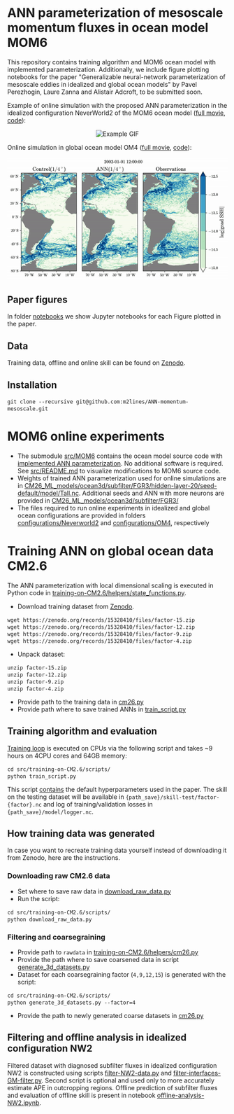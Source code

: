 # ANN parameterization of mesoscale momentum fluxes in ocean model MOM6
This repository contains training algorithm and MOM6 ocean model with implemented parameterization. Additionally, we include figure plotting notebooks for the paper "Generalizable neural-network parameterization of mesoscale eddies in idealized and global ocean models" by Pavel Perezhogin, Laure Zanna and Alistair Adcroft, to be submitted soon.

Example of online simulation with the proposed ANN parameterization in the idealized configuration NeverWorld2 of the MOM6 ocean model ([full movie](https://github.com/m2lines/ANN-momentum-mesoscale/blob/main/assets/NW2-mp4.mp4), [code](https://github.com/m2lines/ANN-momentum-mesoscale/blob/main/assets/NW2-movie.ipynb)):

<div align="center">
  <img src="https://github.com/m2lines/ANN-momentum-mesoscale/blob/main/assets/NW2-gif.gif" alt="Example GIF" />
</div>

Online simulation in global ocean model OM4 ([full movie](https://github.com/m2lines/ANN-momentum-mesoscale/blob/main/assets/OM4-Atlantic.mp4), [code](https://github.com/m2lines/ANN-momentum-mesoscale/blob/main/assets/OM4-movie.ipynb)):
<div align="center">
  <img src="https://github.com/m2lines/ANN-momentum-mesoscale/blob/main/assets/OM4-gif.gif" alt="Example GIF" />
</div>

## Paper figures
In folder [notebooks](https://github.com/m2lines/ANN-momentum-mesoscale/tree/main/notebooks) we show Jupyter notebooks for each Figure plotted in the paper.

## Data
Training data, offline and online skill can be found on [Zenodo](https://zenodo.org/records/15328410).
## Installation
```
git clone --recursive git@github.com:m2lines/ANN-momentum-mesoscale.git
```

# MOM6 online experiments
* The submodule [src/MOM6](https://github.com/m2lines/ANN-momentum-mesoscale/tree/main/src) contains the ocean model source code with [implemented ANN parameterization](https://github.com/m2lines/MOM6/blob/89f1fb391d05d3f52549e4f74c74a4b4d6c01960/src/parameterizations/lateral/MOM_Zanna_Bolton.F90#L661). No additional software is required. See [src/README.md](https://github.com/m2lines/ANN-momentum-mesoscale/blob/main/src/README.md) to visualize modifications to MOM6 source code.
* Weights of trained ANN parameterization used for online simulations are in [CM26_ML_models/ocean3d/subfilter/FGR3/hidden-layer-20/seed-default/model/Tall.nc](https://github.com/m2lines/ANN-momentum-mesoscale/tree/main/CM26_ML_models/ocean3d/subfilter/FGR3/hidden-layer-20/seed-default/model). Additional seeds and ANN with more neurons are provided in [CM26_ML_models/ocean3d/subfilter/FGR3/](https://github.com/m2lines/ANN-momentum-mesoscale/tree/main/CM26_ML_models/ocean3d/subfilter/FGR3)
* The files required to run online experiments in idealized and global ocean configurations are provided in folders [configurations/Neverworld2](https://github.com/m2lines/ANN-momentum-mesoscale/tree/main/configurations/NeverWorld2) and [configurations/OM4](https://github.com/m2lines/ANN-momentum-mesoscale/tree/main/configurations/OM4), respectively

# Training ANN on global ocean data CM2.6
The ANN parameterization with local dimensional scaling is executed in Python code in [training-on-CM2.6/helpers/state_functions.py](https://github.com/m2lines/ANN-momentum-mesoscale/blob/main/src/training-on-CM2.6/helpers/state_functions.py#L1328). 
* Download training dataset from [Zenodo](https://zenodo.org/records/15328410).
```
wget https://zenodo.org/records/15328410/files/factor-15.zip
wget https://zenodo.org/records/15328410/files/factor-12.zip
wget https://zenodo.org/records/15328410/files/factor-9.zip
wget https://zenodo.org/records/15328410/files/factor-4.zip
```
* Unpack dataset:
```
unzip factor-15.zip
unzip factor-12.zip
unzip factor-9.zip
unzip factor-4.zip
```
* Provide path to the training data in [cm26.py](https://github.com/m2lines/ANN-momentum-mesoscale/blob/main/src/training-on-CM2.6/helpers/cm26.py#L16)
* Provide path where to save trained ANNs in [train_script.py](https://github.com/m2lines/ANN-momentum-mesoscale/blob/main/src/training-on-CM2.6/scripts/train_script.py#L38)

## Training algorithm and evaluation
[Training loop](https://github.com/m2lines/ANN-momentum-mesoscale/blob/main/src/training-on-CM2.6/helpers/train_ann.py#L110) is executed on CPUs via the following script and takes ~9 hours on 4CPU cores and 64GB memory:
```
cd src/training-on-CM2.6/scripts/
python train_script.py
```
This script [contains](https://github.com/m2lines/ANN-momentum-mesoscale/blob/main/src/training-on-CM2.6/scripts/train_script.py#L19-L32) the default hyperparameters used in the paper. The skill on the testing dataset will be available in `{path_save}/skill-test/factor-{factor}.nc` and log of training/validation losses in `{path_save}/model/logger.nc`.

## How training data was generated
In case you want to recreate training data yourself instead of downloading it from Zenodo, here are the instructions.
### Downloading raw CM2.6 data
* Set where to save raw data in [download_raw_data.py](https://github.com/m2lines/ANN-momentum-mesoscale/blob/main/src/training-on-CM2.6/scripts/download_raw_data.py#L11)
* Run the script:
```
cd src/training-on-CM2.6/scripts/
python download_raw_data.py
```

### Filtering and coarsegraining
* Provide path to `rawdata` in [training-on-CM2.6/helpers/cm26.py](https://github.com/m2lines/ANN-momentum-mesoscale/blob/main/src/training-on-CM2.6/helpers/cm26.py#L120)
* Provide the path where to save coarsened data in script [generate_3d_datasets.py](https://github.com/m2lines/ANN-momentum-mesoscale/blob/main/src/training-on-CM2.6/scripts/generate_3d_datasets.py#L25)
* Dataset for each coarsegraining factor (`4,9,12,15`) is generated with the script:
```
cd src/training-on-CM2.6/scripts/
python generate_3d_datasets.py --factor=4
```
* Provide the path to newly generated coarse datasets in [cm26.py](https://github.com/m2lines/ANN-momentum-mesoscale/blob/main/src/training-on-CM2.6/helpers/cm26.py#L16)

## Filtering and offline analysis in idealized configuration NW2
Filtered dataset with diagnosed subfilter fluxes in idealized configuration NW2 is constructed using scripts [filter-NW2-data.py](https://github.com/m2lines/ANN-momentum-mesoscale/blob/main/src/offline-NW2/filter-NW2-data.py) and [filter-interfaces-GM-filter.py](https://github.com/m2lines/ANN-momentum-mesoscale/blob/main/src/offline-NW2/filter-interfaces-GM-filter.py). Second script is optional and used only to more accurately estimate APE in outcropping regions. Offline prediction of subfilter fluxes and evaluation of offline skill is present in notebook [offline-analysis-NW2.ipynb](https://github.com/m2lines/ANN-momentum-mesoscale/blob/main/notebooks/offline-analysis-NW2.ipynb).
